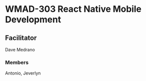 # WMAD-303 React Native Mobile Development

## Facilitator
Dave Medrano

### Members
Antonio, Jeverlyn